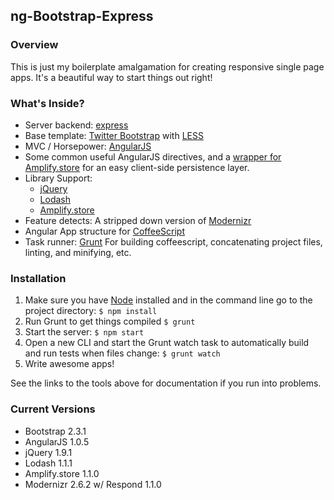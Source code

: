 ## ng-Bootstrap-Express

### Overview

This is just my boilerplate amalgamation for creating responsive single page apps.  It's a beautiful way to start things out right!

### What's Inside?

* Server backend: [express](http://expressjs.com/)
* Base template: [Twitter Bootstrap](http://twitter.github.com/bootstrap/) with [LESS](http://lesscss.org/)
* MVC / Horsepower: [AngularJS](http://angularjs.org/)
* Some common useful AngularJS directives, and a [wrapper for Amplify.store](https://github.com/brian-frichette/ng-Bootstrap-Express/blob/master/public/coffeescripts/Stor.coffee) for an easy client-side persistence layer.
* Library Support:
    * [jQuery](http://jquery.com/)
    * [Lodash](http://lodash.com/)
    * [Amplify.store](http://amplifyjs.com)
* Feature detects: A stripped down version of [Modernizr](http://modernizr.com/download/#-fontface-backgroundsize-borderradius-boxshadow-opacity-rgba-textshadow-cssanimations-generatedcontent-cssgradients-csstransforms-csstransforms3d-csstransitions-hashchange-history-input-inputtypes-localstorage-sessionstorage-shiv-mq-cssclasses-teststyles-testprop-testallprops-hasevent-prefixes-domprefixes-css_backgroundsizecover-css_boxsizing-css_lastchild-json-load)
* Angular App structure for [CoffeeScript](http://coffeescript.org/)
* Task runner: [Grunt](http://gruntjs.com/) For building coffeescript, concatenating project files, linting, and minifying, etc.

### Installation

1. Make sure you have [Node](http://nodejs.org/) installed and in the command line go to the project directory: `$ npm install`
2. Run Grunt to get things compiled `$ grunt`
3. Start the server: `$ npm start`
4. Open a new CLI and start the Grunt watch task to automatically build and run tests when files change: `$ grunt watch`
5. Write awesome apps!

See the links to the tools above for documentation if you run into problems.

### Current Versions

* Bootstrap 2.3.1
* AngularJS 1.0.5
* jQuery 1.9.1
* Lodash 1.1.1
* Amplify.store 1.1.0
* Modernizr 2.6.2 w/ Respond 1.1.0
